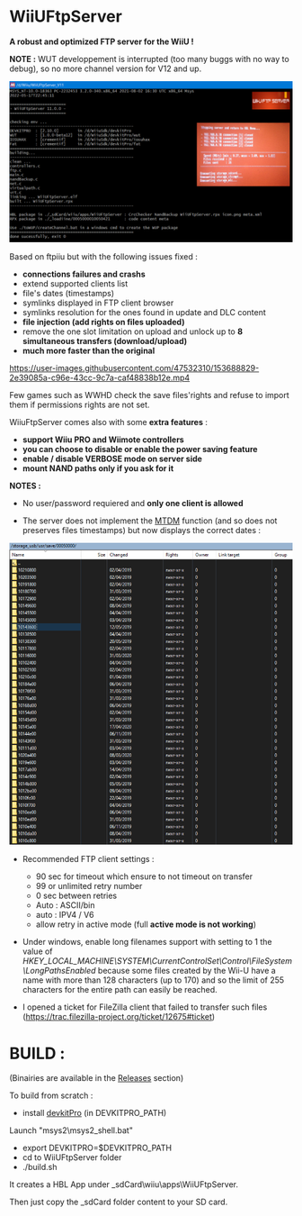 # WiiUFtpServer

**A robust and optimized FTP server for the WiiU !**

**NOTE :** WUT developpement is interrupted (too many buggs with no way to debug), so no more channel version for V12 and up.


<p align="center">
  <img src="WiiUFtpServer.png">
</p>

Based on ftpiiu but with the following issues fixed : 
- **connections failures and crashs**
- extend supported clients list 
- file's dates (timestamps)
- symlinks displayed in FTP client browser
- symlinks resolution for the ones found in update and DLC content
- **file injection (add rights on files uploaded)**
- remove the one slot limitation on upload and unlock up to **8 simultaneous transfers (download/upload)**
- **much more faster than the original**


https://user-images.githubusercontent.com/47532310/153688829-2e39085a-c96e-43cc-9c7a-caf48838b12e.mp4

Few games such as WWHD check the save files'rights and refuse to import them if permissions rights are not set.

WiiuFtpServer comes also with some **extra features** : 

- **support Wiiu PRO and Wiimote controllers**
- **you can choose to disable or enable the power saving feature**
- **enable / disable VERBOSE mode on server side**
- **mount NAND paths only if you ask for it**
 
**NOTES :**

- No user/password requiered and **only one client is allowed**

- The server does not implement the [MTDM](https://support.solarwinds.com/SuccessCenter/s/article/Enable-the-MDTM-command-to-preserve-the-original-time-stamp-of-uploaded-files?language=en_US) function (and so does not preserves files timestamps) but now displays the correct dates : 

<p align="center">
  <img src="timestamps.png">
</p>

- Recommended FTP client settings :
    - 90 sec for timeout which ensure to not timeout on transfer
    - 99 or unlimited retry number
    - 0 sec between retries 
    - Auto : ASCII/bin
    - auto : IPV4 / V6
    - allow retry in active mode (full **active mode is not working**)

- Under windows, enable long filenames support with setting to 1 the value of *HKEY_LOCAL_MACHINE\SYSTEM\CurrentControlSet\Control\FileSystem\LongPathsEnabled* because some files created by the Wii-U have a name with more than 128 characters (up to 170) and so the limit of 255 characters for the entire path can easily be reached.

- I opened a ticket for FileZilla client that failed to transfer such files (https://trac.filezilla-project.org/ticket/12675#ticket)

#
# BUILD :

(Binairies are available in the [Releases](https://github.com/Laf111/WiiUFtpServer/releases/latest) section)


To build from scratch :

- install [devkitPro](https://github.com/devkitPro/installer/releases/latest) (in DEVKITPRO_PATH)


Launch "msys2\msys2_shell.bat" 

- export DEVKITPRO=$DEVKITPRO_PATH
- cd to WiiUFtpServer folder
- ./build.sh


It creates a HBL App under \_sdCard\wiiu\apps\WiiUFtpServer.

Then just copy the \_sdCard folder content to your SD card.
